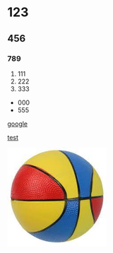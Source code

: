# 123
## 456 
### 789

1. 111
2. 222
3. 333

* 000
* 555

[google](https://www.google.com.tw/)

[test](src/model/member.java)

![](src/image/ball.jpg)
